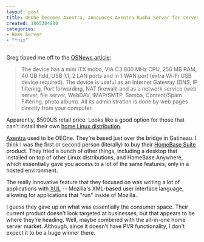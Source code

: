 ```yaml
--- 
layout: post
title: OEOne becomes Axentra, announces Axentra Rumba Server for server appliance space
created: 1065304800
categories: 
- Home Server
- "*nix"
---
```

<p>Greg tipped me off to the <a href="http://www.osnews.com/story.php?news_id=4730" title="OSNews: Axentra Rumba Server to be Launched Soon">OSNews article</a>:</p>
<blockquote>
The device has a mini ITX mobo, VIA C3 800 MHz CPU, 256 MB RAM, 40 GB hdd, USB 1.1, 2 LAN ports and in 1 WAN port (extra Wi-Fi USB device required). The device is useful as an Internet Gateway (DNS, IP filtering, Port forwarding, NAT firewall) and as a network service (web server, file server, WebDAV, IMAP/SMTP, Samba, Content/Spam Filtering, photo album). All its administration is done by web pages directly from your computer.
</blockquote>

<p>Apparently, $500US retail price. Looks like a good option for those that can't install their own <a href="http://www.e-smith.org" title="E-smith">home Linux distribution</a>.
<!--break-->
<p><a href="http://www.axentra.com">Axentra</a> used to be OEOne. They're based just over the bridge in Gatineau. I think I was the first or second person (literally) to buy their <a href="http://www.oeone.com/products/suite.html">HomeBase Suite</a> product. They tried a bunch of other things, including a desktop that installed on top of other Linux distributions, and HomeBase Anywhere, which essentially gave you access to a lot of the same features, only in a hosted environment.</p>

<p>The really innovative feature that they focused on was writing a lot of applications with <a href="http://www.oeone.com/developers/joy_of_xul.html">XUL</a> -- Mozilla's XML-based user interface language, allowing for applications that "run" inside of Mozilla.</p>

<p>I guess they gave up on what was essentially the consumer space. Their current product doesn't look targeted at businesses, but that appears to be where they're heading. Well, maybe combined with the all-in-one home server market. Although, since it doesn't have PVR functionality, I don't expect it to be a huge winner there.</p>
